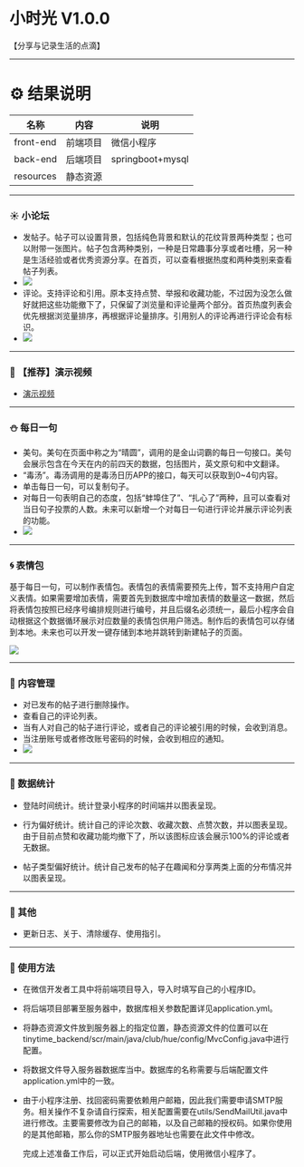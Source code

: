 # 小时光 V1.0.0

【分享与记录生活的点滴】

---

# :gear: 结果说明

| 名称      | 内容     | 说明             |
| --------- | -------- | ---------------- |
| front-end | 前端项目 | 微信小程序       |
| back-end  | 后端项目 | springboot+mysql |
| resources | 静态资源 |                  |



---

### :sunny: 小论坛

- 发帖子。帖子可以设置背景，包括纯色背景和默认的花纹背景两种类型；也可以附带一张图片。帖子包含两种类别，一种是日常趣事分享或者吐槽，另一种是生活经验或者优秀资源分享。在首页，可以查看根据热度和两种类别来查看帖子列表。
- ![](https://raw.githubusercontent.com/quarkape/tinytime/main/imgs/02.png)
- 评论。支持评论和引用。原本支持点赞、举报和收藏功能，不过因为没怎么做好就把这些功能撤下了，只保留了浏览量和评论量两个部分。首页热度列表会优先根据浏览量排序，再根据评论量排序。引用别人的评论再进行评论会有标识。
- ![](https://raw.githubusercontent.com/quarkape/tinytime/main/imgs/01.png)

---

### :poultry_leg: 【推荐】演示视频

- [演示视频](https://www.bilibili.com/video/BV163411f7p2?share_source=copy_web)

---

### :snowman: 每日一句

- 美句。美句在页面中称之为“晴圆”，调用的是金山词霸的每日一句接口。美句会展示包含在今天在内的前四天的数据，包括图片，英文原句和中文翻译。
- “毒汤”。毒汤调用的是毒汤日历APP的接口，每天可以获取到0~4句内容。
- 单击每日一句，可以复制句子。
- 对每日一句表明自己的态度，包括“蚌埠住了”、“扎心了”两种，且可以查看对当日句子投票的人数。未来可以新增一个对每日一句进行评论并展示评论列表的功能。
- ![](https://raw.githubusercontent.com/quarkape/tinytime/main/imgs/03.png)

---

### :cyclone: 表情包

基于每日一句，可以制作表情包。表情包的表情需要预先上传，暂不支持用户自定义表情。如果需要增加表情，需要首先到数据库中增加表情的数量这一数据，然后将表情包按照已经序号编排规则进行编号，并且后缀名必须统一，最后小程序会自动根据这个数据循环展示对应数量的表情包供用户筛选。制作后的表情包可以存储到本地。未来也可以开发一键存储到本地并跳转到新建帖子的页面。

![](https://raw.githubusercontent.com/quarkape/tinytime/main/imgs/05.png)

---

### :ocean: 内容管理

- 对已发布的帖子进行删除操作。
- 查看自己的评论列表。
- 当有人对自己的帖子进行评论，或者自己的评论被引用的时候，会收到消息。
- 当注册账号或者修改账号密码的时候，会收到相应的通知。
- ![](https://raw.githubusercontent.com/quarkape/tinytime/main/imgs/06.png)

---

### :foggy: 数据统计

- 登陆时间统计。统计登录小程序的时间端并以图表呈现。

- 行为偏好统计。统计自己的评论次数、收藏次数、点赞次数，并以图表呈现。由于目前点赞和收藏功能均撤下了，所以该图标应该会展示100%的评论或者无数据。

- 帖子类型偏好统计。统计自己发布的帖子在趣闻和分享两类上面的分布情况并以图表呈现。

---

### :penguin: 其他

- 更新日志、关于、清除缓存、使用指引。

---

### :palm_tree: 使用方法

- 在微信开发者工具中将前端项目导入，导入时填写自己的小程序ID。

- 将后端项目部署至服务器中，数据库相关参数配置详见application.yml。

- 将静态资源文件放到服务器上的指定位置，静态资源文件的位置可以在tinytime_backend/scr/main/java/club/hue/config/MvcConfig.java中进行配置。

- 将数据文件导入服务器数据库当中。数据库的名称需要与后端配置文件application.yml中的一致。

- 由于小程序注册、找回密码需要依赖用户邮箱，因此我们需要申请SMTP服务。相关操作不复杂请自行探索，相关配置需要在utils/SendMailUtil.java中进行修改。主要需要修改为自己的邮箱，以及自己邮箱的授权码。如果你使用的是其他邮箱，那么你的SMTP服务器地址也需要在此文件中修改。

  完成上述准备工作后，可以正式开始启动后端，使用微信小程序了。

